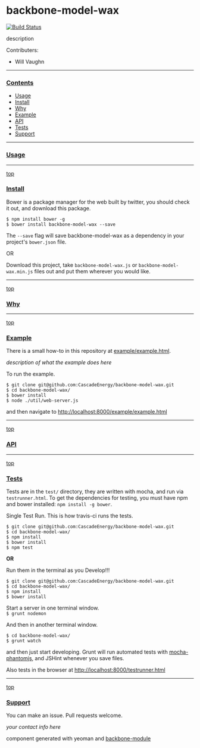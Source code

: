 # backbone-model-wax

[![Build Status](https://secure.travis-ci.org/CascadeEnergy/backbone-model-wax.png?branch=master)](https://travis-ci.org/CascadeEnergy/backbone-model-wax)

description

Contributers:

- Will Vaughn

---
### [Contents](id:contents)
- [Usage](#usage)
- [Install](#install)
- [Why](#why)
- [Example](#example)
- [API](#api)
- [Tests](#tests)
- [Support](#support)

---
### [Usage](id:usage)


---
[top](#contents)
### [Install](id:install)

Bower is a package manager for the web built by twitter, you should check it out, and download this package.

`$ npm install bower -g`  
`$ bower install backbone-model-wax --save `

The `--save` flag will save backbone-model-wax as a dependency in your project's `bower.json` file.

OR  

Download this project, take `backbone-model-wax.js` or `backbone-model-wax.min.js` files out and put them wherever you would like.

---
[top](#contents)
### [Why](id:why)

---
[top](#contents)
### [Example](id:example)

There is a small how-to in this repository at [example/example.html](https://github.com/CascadeEnergy/backbone-model-wax/blob/master/example/example.html). 

_description of what the example does here_

To run the example.

```
$ git clone git@github.com:CascadeEnergy/backbone-model-wax.git
$ cd backbone-model-wax/
$ bower install
$ node ./util/web-server.js
```

and then navigate to <http://localhost:8000/example/example.html>

---
[top](#contents)
### [API](id:api)

---
[top](#contents)
### [Tests](id:tests)

Tests are in the `test/` directory, they are written with mocha, and run via `testrunner.html`. To get the dependencies for testing, you must have npm and bower installed: `npm install -g bower`.

Single Test Run. This is how travis-ci runs the tests.

```
$ git clone git@github.com:CascadeEnergy/backbone-model-wax.git  
$ cd backbone-model-wax/
$ npm install
$ bower install
$ npm test
```

**OR**  

Run them in the terminal as you Develop!!!

```
$ git clone git@github.com:CascadeEnergy/backbone-model-wax.git  
$ cd backbone-model-wax/
$ npm install
$ bower install
```

Start a server in one terminal window.  
`$ grunt nodemon`

And then in another terminal window.

```   
$ cd backbone-model-wax/ 
$ grunt watch
```

and then just start developing. Grunt will run automated tests with [mocha-phantomjs](https://github.com/metaskills/mocha-phantomjs), and JSHint whenever you save files.

Also tests in the browser at <http://localhost:8000/testrunner.html>

---
[top](#contents)
### [Support](id:support)

You can make an issue. Pull requests welcome.

_your contact info here_

component generated with yeoman and [backbone-module](https://github.com/nackjicholson/generator-backbone-module)